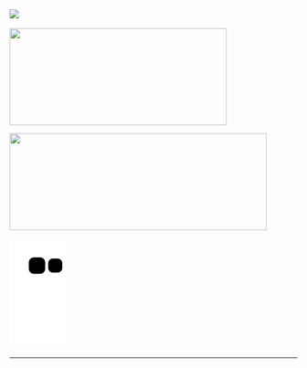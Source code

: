 <!-- <h1> Hello Fellow < Developers/ >! <img src = "https://raw.githubusercontent.com/MartinHeinz/MartinHeinz/master/wave.gif" width = 30px> </h1> -->

<!-- ![nightCoding](https://raw.githubusercontent.com/AVS1508/AVS1508/master/assets/Night-Coding.gif) -->
<img src = "https://media0.giphy.com/media/KDDpcKigbfFpnejZs6/giphy.gif?cid=ecf05e47oy6f4zjs8g1qoiystc56cu7r9tb8a1fe76e05oty&rid=giphy.gif" width = 100px>
<!-- ### Learning  <img src = "https://media2.giphy.com/media/QssGEmpkyEOhBCb7e1/giphy.gif?cid=ecf05e47a0n3gi1bfqntqmob8g9aid1oyj2wr3ds3mg700bl&rid=giphy.gif" width = 20px>
<p>
<span>
<img src="https://cdn.jsdelivr.net/gh/devicons/devicon@latest/icons/java/java-original.svg" width="35px">
<img src="https://cdn.jsdelivr.net/gh/devicons/devicon@latest/icons/kotlin/kotlin-original.svg" width="35px">
<img src="https://cdn.jsdelivr.net/gh/devicons/devicon@latest/icons/go/go-original.svg" width="35px">
<img src="https://cdn.jsdelivr.net/gh/devicons/devicon@latest/icons/spring/spring-original.svg" width="35px">
<img src="https://cdn.jsdelivr.net/gh/devicons/devicon@latest/icons/git/git-original.svg" width="35px">
<img src="https://cdn.jsdelivr.net/gh/devicons/devicon@latest/icons/kubernetes/kubernetes-plain.svg" width="35px">
<img src="https://cdn.jsdelivr.net/gh/devicons/devicon@latest/icons/apachekafka/apachekafka-original.svg" width="35px">
</span>

<p>

### 공부 예약중인  <img src = "https://media2.giphy.com/media/QssGEmpkyEOhBCb7e1/giphy.gif?cid=ecf05e47a0n3gi1bfqntqmob8g9aid1oyj2wr3ds3mg700bl&rid=giphy.gif" width = 20px>
<span>
<img src="https://cdn.jsdelivr.net/gh/devicons/devicon@latest/icons/mongodb/mongodb-original-wordmark.svg" width="35px">
<img src="https://cdn.jsdelivr.net/gh/devicons/devicon@latest/icons/redis/redis-original.svg" width="35px">
</span>

<p>

### 진행중인 프로젝트
<a href="https://github.com/TheCarbToon">
      <img class="img-concert" src="https://avatars.githubusercontent.com/u/97396627?s=200&v=4" width="35px">
</a> -->

<p>

<a href="https://github.com/nice7677">
  <img width=380 height=170 align="center" src="https://github-readme-stats.vercel.app/api/top-langs/?username=nice7677&theme=city_lights&hide=html,javascript&layout=compact" />
</a>

<p>

<a href="https://github.com/nice7677">
  <img width=450 height=170 align="center" src="https://github-readme-stats.vercel.app/api?username=nice7677&theme=city_lights&show_icons=true&bg_color=0D1117&hide_border=true" />
</a>
<div>
  <img src="https://raw.githubusercontent.com/nice7677/nice7677/output/github-contribution-grid-snake.svg" alt="snake"></center>
</div>

------
